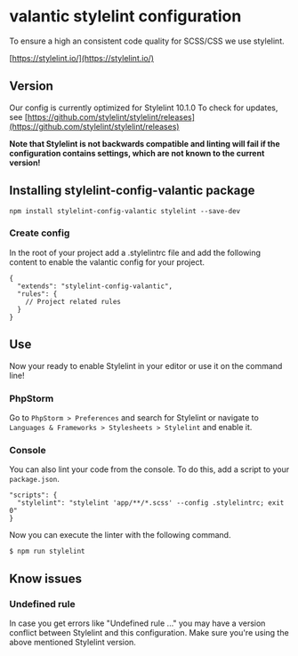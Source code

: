 # valantic stylelint configuration

To ensure a high an consistent code quality for SCSS/CSS we use stylelint.

[https://stylelint.io/](https://stylelint.io/)

## Version

Our config is currently optimized for Stylelint 10.1.0 To check for updates, see [https://github.com/stylelint/stylelint/releases](https://github.com/stylelint/stylelint/releases)

**Note that Stylelint is not backwards compatible and linting will fail if the configuration contains settings, which are not known to the current version!**

## Installing stylelint-config-valantic package

```shell
npm install stylelint-config-valantic stylelint --save-dev
```

### Create config

In the root of your project add a .stylelintrc file and add the following content to enable the valantic config for your project.

```
{
  "extends": "stylelint-config-valantic",
  "rules": {
    // Project related rules
  }
}

```

## Use

Now your ready to enable Stylelint in your editor or use it on the command line!

### PhpStorm

Go to `PhpStorm > Preferences` and search for Stylelint or navigate to `Languages & Frameworks > Stylesheets > Stylelint` and enable it.

### Console

You can also lint your code from the console. To do this, add a script to your `package.json`.

```
"scripts": {
  "stylelint": "stylelint 'app/**/*.scss' --config .stylelintrc; exit 0"
}
```

Now you can execute the linter with the following command.

```
$ npm run stylelint
```

## Know issues

### Undefined rule

In case you get errors like "Undefined rule ..." you may have a version conflict between Stylelint and this configuration. Make sure you're using the above mentioned Stylelint version.
